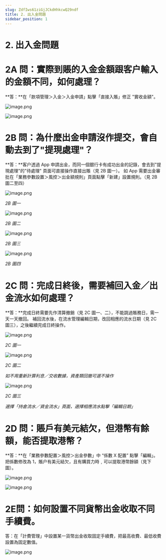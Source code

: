 ```yaml
---
slug: ZdfIws61ziGjJCkdHhkcwQ29ndf
title: 2. 出入金問題
sidebar_position: 1
---
```



# 2. 出入金問題


# 2A 問：實際到賬的入金金額跟客户輸入的金額不同，如何處理？


**答：**在「款項管理＞入金＞入金申請」點擊「直接入賬」修正 "實收金額"。


![image.png](/assets/ab1dd40b592ef6f1147f0523daa8017b.png)


![image.png](/assets/61549278a107cddfcd3c11190781865e.png)


# 2B 問：為什麼出金申請沒作提交，會自動去到了"提現處理"？


**答：**客户透過 App 申請出金，而同一個銀行卡有成功出金的記錄，會去到"提現處理"的"待處理" 頁面可直接操作直接出賬（見 2B 圖一）。
如 App 需要出金審批在「業務參數設置＞風控＞出金額規則」頁面點擊「新建」設置規則。（見 2B 圖二至四）


![image.png](/assets/457e5a3fa71e4fe7b0458c25cfdef9df.png)


_2B 圖一_


![image.png](/assets/dd08ccc57c6d4729741b7f6280976477.png)


_2B 圖二_


![image.png](/assets/2e3bf273b9367e7df81ef49024858d47.png)


_2B 圖三_


![image.png](/assets/a3eab81eaaa479eab298b241720c6332.png)


_2B 圖四_


# 2C 問：完成日終後，需要補回入金／出金流水如何處理？


**答：**完成日終需要先作清算撤銷（見 2C 圖一、二），不能跳過賬務日，需一天一天撤回。 
補回流水後，在流水管理編輯日期，改回相應的流水日期（見 2C 圖三），之後繼續完成日終操作。


![image.png](/assets/e88fbf36db6a7b898c47336ab29c1e96.png)


_2C 圖一_


![image.png](/assets/717d0fb67c76b6e620abaf8cac2197a3.png)


_2C 圖二_


_如不用重新計算利息／交收數據，資產類回撤可選不操作_


![image.png](/assets/aa7f552902ee6396c86d1ab49b451745.png)


_2C 圖三_


_選擇「持倉流水／資金流水」頁面，選擇相應流水點擊「編輯日期」_


# 2D 問：賬戶有美元結欠，但港幣有餘額，能否提取港幣？


**答：**在「業務參數配置＞風控＞出金參數」中 “係數 X 配置” 點擊「編輯」。把係數修改為 1，賬户有美元結欠，且有購買力時﹐可以提取港幣餘額（見下圖）。


![image.png](/assets/2036df360199af5bea3537cf7fd11c1c.png)


![image.png](/assets/48302b96aeac264bef0234409f48dbb4.png)


# 2E問：如何設置不同貨幣出金收取不同手續費。


答：在「計費管理」中設置某一貨幣出金收取固定手續費，把最高收費、最低收費設置為固定數值。


![image.png](/assets/4150d6562a75c8d8bfc212efc8e52a69.png)

